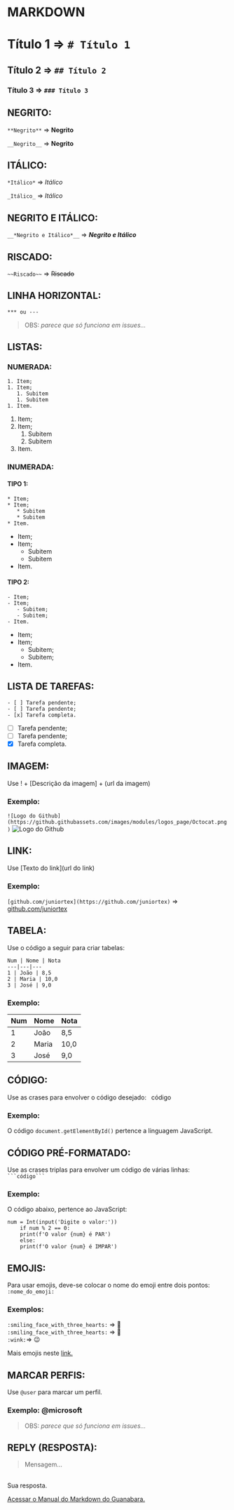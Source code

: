 # MARKDOWN
# Título 1 => `# Título 1`
## Título 2 => `## Título 2`
### Título 3 => `### Título 3`

## NEGRITO:
`**Negrito**` => **Negrito**

`__Negrito__` => __Negrito__

## ITÁLICO:
`*Itálico*` => *Itálico*

`_Itálico_` => _Itálico_

## NEGRITO E ITÁLICO:
`__*Negrito e Itálico*__` => __*Negrito e Itálico*__

## RISCADO:
`~~Riscado~~` => ~~Riscado~~

## LINHA HORIZONTAL:
`*** ou ---`
> OBS: _parece que só funciona em issues..._

## LISTAS:
### NUMERADA:
```
1. Item;
1. Item;
   1. Subitem
   1. Subitem
1. Item.
```
1. Item;
1. Item;
   1. Subitem
   1. Subitem
1. Item.

### INUMERADA:
#### TIPO 1:
```
* Item;
* Item;
   * Subitem
   * Subitem
* Item.
```
* Item;
* Item;
   * Subitem
   * Subitem
* Item.

#### TIPO 2:
```
- Item;
- Item;
   - Subitem;
   - Subitem;
- Item.
```
- Item;
- Item;
   - Subitem;
   - Subitem;
- Item.

## LISTA DE TAREFAS:
```
- [ ] Tarefa pendente;
- [ ] Tarefa pendente;
- [x] Tarefa completa.
```
- [ ] Tarefa pendente;
- [ ] Tarefa pendente;
- [x] Tarefa completa.

## IMAGEM:
Use ! + [Descrição da imagem] + (url da imagem)

### Exemplo:
`![Logo do Github](https://github.githubassets.com/images/modules/logos_page/Octocat.png)`
![Logo do Github](https://github.githubassets.com/images/modules/logos_page/Octocat.png)

## LINK:
Use [Texto do link](url do link)

### Exemplo:
`[github.com/juniortex](https://github.com/juniortex)` => [github.com/juniortex](https://github.com/juniortex)

## TABELA:
Use o código a seguir para criar tabelas:
```
Num | Nome | Nota
---|---|---
1 | João | 8,5
2 | Maria | 10,0
3 | José | 9,0
```
### Exemplo:
Num | Nome | Nota
---|---|---
1 | João | 8,5
2 | Maria | 10,0
3 | José | 9,0

## CÓDIGO:
Use as crases para envolver o código desejado: ` `código` `

### Exemplo:
O código `document.getElementById()` pertence a linguagem JavaScript.

## CÓDIGO PRÉ-FORMATADO:
Use as crases triplas para envolver um código de várias linhas: ` ```código``` `

### Exemplo:
O código abaixo, pertence ao JavaScript:
```
num = Int(input('Digite o valor:'))
    if num % 2 == 0:
    print(f'O valor {num} é PAR')
    else:
    print(f'O valor {num} é IMPAR')
```

## EMOJIS:
Para usar emojis, deve-se colocar o nome do emoji entre dois pontos: `:nome_do_emoji:`

### Exemplos:
`:smiling_face_with_three_hearts:` => :smiling_face_with_three_hearts:<br>
`:smiling_face_with_three_hearts:` => :smiling_face_with_three_hearts:<br>
`:wink:`=> :wink:

Mais emojis neste [link.](https://github.com/ikatyang/emoji-cheat-sheet)

## MARCAR PERFIS:
Use `@user` para marcar um perfil.

### Exemplo: @microsoft
> OBS: _parece que só funciona em issues..._

## REPLY (RESPOSTA):
> Mensagem...
<br>
Sua resposta.

[Acessar o Manual do Markdown do Guanabara.](https://github.com/gustavoguanabara/git-github/tree/master/manuais-PDF)
